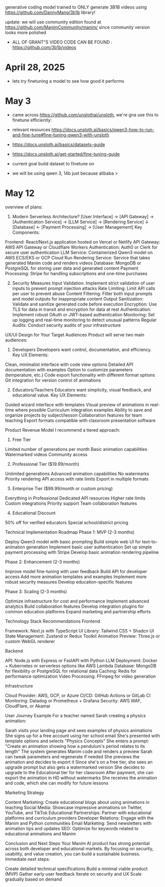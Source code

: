 generative coding model trained to ONLY generate 3B1B videos using https://github.com/DannyMang/3b1b library!

update: we will use community edition found at https://github.com/ManimCommunity/manim/ since community version looks more polished

- ALL OF GRANT"S VIDEO CODE CAN BE FOUND : https://github.com/3b1b/videos

# April 28, 2025
- lets try finetuning a model to see how good it performs 

# May 3
- came across https://github.com/unslothai/unsloth, we're gna use this to finetune efficiently:
- relevant resources https://docs.unsloth.ai/basics/qwen3-how-to-run-and-fine-tune#fine-tuning-qwen3-with-unsloth
- https://docs.unsloth.ai/basics/datasets-guide
- https://docs.unsloth.ai/get-started/fine-tuning-guide

- current goal build dataset to finetune on 
- we will be using qwen 3, 14b just because alibaba >

# May 12

overview of plans:
1. Modern Serverless Architecture?
[User Interface] → [API Gateway] → [Authentication Service] → [LLM Service] → [Rendering Service]
                                                           ↓
                           [Database] ← [Payment Processing] → [User Management]
Key Components:

Frontend: React/Next.js application hosted on Vercel or Netlify
API Gateway: AWS API Gateway or Cloudflare Workers
Authentication: Auth0 or Clerk for secure user authentication
LLM Service: Containerized Qwen3 model on AWS ECS/EKS or GCP Cloud Run
Rendering Service: Service that takes generated Manim code and renders videos
Database: MongoDB or PostgreSQL for storing user data and generated content
Payment Processing: Stripe for handling subscriptions and one-time purchases

2. Security Measures
Input Validation: Implement strict validation of user inputs to prevent prompt injection attacks
Rate Limiting: Limit API calls per user to prevent abuse
Content Filtering: Filter both input prompts and model outputs for inappropriate content
Output Sanitization: Validate and sanitize generated code before execution
Encryption: Use TLS for data in transit and encryption for data at rest
Authentication: Implement robust OAuth or JWT-based authentication
Monitoring: Set up logging and real-time monitoring to detect unusual patterns
Regular Audits: Conduct security audits of your infrastructure

UX/UI Design for Your Target Audiences
Product will serve two main audiences:
1. Developers
Developers want control, documentation, and efficiency.
Key UX Elements:

Clean, minimalist interface with code view options
Detailed API documentation with examples
Option to customize parameters (temperature, etc.)
Code export functionality with different format options
Git integration for version control of animations

2. Educators/Teachers
Educators want simplicity, visual feedback, and educational value.
Key UX Elements:

Guided wizard interface with templates
Visual preview of animations in real-time where possible
Curriculum integration examples
Ability to save and organize projects by subject/lesson
Collaboration features for team teaching
Export formats compatible with classroom presentation software

Product Revenue Model
I recommend a tiered approach:
1. Free Tier

Limited number of generations per month
Basic animation capabilities
Watermarked videos
Community access

2. Professional Tier ($19.99/month)

Unlimited generations
Advanced animation capabilities
No watermarks
Priority rendering
API access with rate limits
Export in multiple formats

3. Enterprise Tier ($99.99/month or custom pricing)

Everything in Professional
Dedicated API resources
Higher rate limits
Custom integrations
Priority support
Team collaboration features

4. Educational Discount

50% off for verified educators
Special school/district pricing

Technical Implementation Roadmap
Phase 1: MVP (2-3 months)

Deploy Qwen3 model with basic prompting
Build simple web UI for text-to-animation generation
Implement basic user authentication
Set up simple payment processing with Stripe
Develop basic animation rendering pipeline

Phase 2: Enhancement (2-3 months)

Improve model fine-tuning with user feedback
Build API for developer access
Add more animation templates and examples
Implement more robust security measures
Develop education-specific features

Phase 3: Scaling (2-3 months)

Optimize infrastructure for cost and performance
Implement advanced analytics
Build collaboration features
Develop integration plugins for common education platforms
Expand marketing and partnership efforts

Technology Stack Recommendations
Frontend

Framework: Next.js with TypeScript
UI Library: Tailwind CSS + Shadcn UI
State Management: Zustand or Redux Toolkit
Animation Preview: Three.js or custom WebGL renderer

Backend

API: Node.js with Express or FastAPI with Python
LLM Deployment: Docker + Kubernetes or serverless options like AWS Lambda
Database: MongoDB for flexibility or PostgreSQL for relational data
Caching: Redis for performance optimization
Video Processing: FFmpeg for video generation

Infrastructure

Cloud Provider: AWS, GCP, or Azure
CI/CD: GitHub Actions or GitLab CI
Monitoring: Datadog or Prometheus + Grafana
Security: AWS WAF, CloudFlare, or Akamai

User Journey Example
For a teacher named Sarah creating a physics animation:

Sarah visits your landing page and sees examples of physics animations
She signs up for a free account using her school email
She's presented with template options and selects "Physics Concepts"
She enters a prompt: "Create an animation showing how a pendulum's period relates to its length"
The system generates Manim code and renders a preview
Sarah can tweak parameters and regenerate if needed
She previews the animation and decides to export it
Since she's on a free tier, she sees an upgrade prompt but also gets a watermarked version
She decides to upgrade to the Educational tier for her classroom
After payment, she can export the animation in HD without watermarks
She receives the animation and code, which she can modify for future lessons

Marketing Strategy

Content Marketing: Create educational blogs about using animations in teaching
Social Media: Showcase impressive animations on Twitter, YouTube, and TikTok
Educational Partnerships: Partner with educational platforms and curriculum providers
Developer Relations: Engage with the Manim and Python communities
Email Marketing: Send newsletters with animation tips and updates
SEO: Optimize for keywords related to educational animations and Manim

Conclusion and Next Steps
Your Manim AI product has strong potential across both developer and educational markets. By focusing on security, usability, and value creation, you can build a sustainable business.
Immediate next steps:

Create detailed technical specifications
Build a minimal viable product (MVP)
Gather early user feedback
Iterate on security and UX
Scale gradually based on demand

